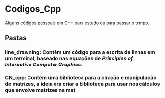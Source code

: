 # Codigos_Cpp

Alguns códigos pessoais em C++ para estudo ou para passar o tempo.

## Pastas

### **line_drawning**: Contém um código para a escrita de linhas em um terminal, baseado nas equações de *Principles of Interactive Computer Graphics*.
### **CN_cpp**: Contém uma biblioteca para a ciração e manipulação de matrizes, a ideia era criar a biblioteca para usar nos cálculos que envolve matrizes na mat
